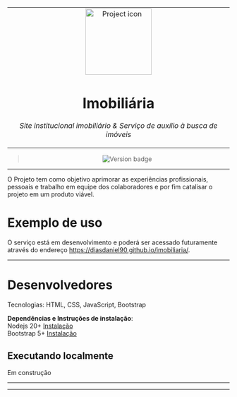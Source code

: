 <table align="center"><tr><td align="center" width="9999">

<img src="https://imgs.search.brave.com/0TVEXdOO4LGYU7Pw30blc2tqjEIPTOwXQ9cF0tbW8k8/rs:fit:500:0:0/g:ce/aHR0cHM6Ly9zdGF0/aWMudmVjdGVlenku/Y29tL3RpL2ZvdG9z/LWdyYXRpcy90Mi8y/MTkyNzg3OS12ZW5k/aWRvLXBhcmEtdmVu/ZGEtc2luYWwtaW1v/YmlsaWFyaW8tbmEt/ZnJlbnRlLWRhLWNh/c2Etbm92YS1mb3Rv/LmpwZw" align="center" width="150" alt="Project icon">

# Imobiliária

_Site institucional imobiliário_
_&_
_Serviço de auxílio à busca de imóveis_

</td></tr>

</table>

<div align="center">

> ![Version badge](https://img.shields.io/badge/version-0.0.0-silver.svg)

</div>

<hr />

O Projeto tem como objetivo aprimorar as experiências profissionais, pessoais e trabalho em equipe dos colaboradores e por fim catalisar o projeto em um produto viável.

# Exemplo de uso

O serviço está em desenvolvimento e poderá ser acessado futuramente através do endereço https://diasdaniel90.github.io/imobiliaria/.

<hr />

# Desenvolvedores

Tecnologias:
HTML, CSS, JavaScript, Bootstrap

**Dependências e Instruções de instalação**:<br>
Nodejs 20+ [Instalação](https://github.com/nodejs/node?tab=readme-ov-file#download)<br>
Bootstrap 5+ [Instalação](https://getbootstrap.com/docs/5.3/getting-started/download/)

## Executando localmente

Em construção

<hr />

<hr />
